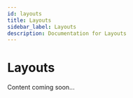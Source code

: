 ```yaml
---
id: layouts
title: Layouts
sidebar_label: Layouts
description: Documentation for Layouts
---
```


# Layouts

Content coming soon...
